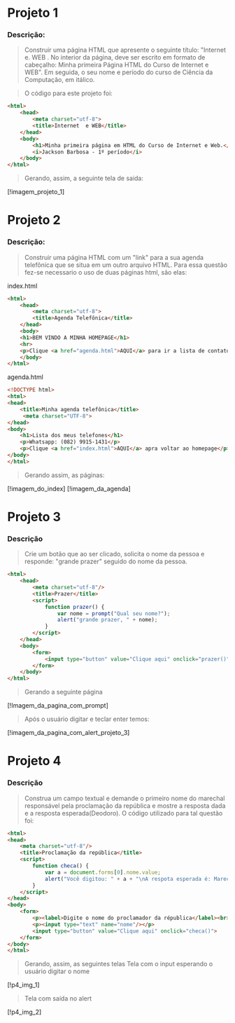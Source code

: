 # Projeto 1

### Descrição: 

> Construir uma página HTML que apresente o seguinte título: "Internet  e. WEB . No interior da página, deve ser escrito em formato de cabeçalho: Minha primeira Página HTML do Curso de Internet e  WEB". Em seguida, o seu nome e período do curso de Ciência da Computação, em itálico.

> O código para este projeto foi: 

```html
<html>
	<head>
		<meta charset="utf-8">
		<title>Internet  e WEB</title>
	</head>
	<body>
		<h1>Minha primeira página em HTML do Curso de Internet e Web.</h1>
		<i>Jackson Barbosa - 1º período</i>
	</body>
</html>
```

> Gerando, assim, a seguinte tela de saida: 

[!imagem_projeto_1]

# Projeto 2

### Descrição:

> Construir uma página HTML com um "link" para a sua agenda telefônica que se situa em um outro arquivo HTML.
> Para essa questão fez-se necessario o uso de duas páginas html, são elas:

index.html
```html
<html>
	<head>
		<meta charset="utf-8">
		<title>Agenda Telefônica</title>
	</head>
	<body>
	<h1>BEM VINDO A MINHA HOMEPAGE</h1>
	<hr>
	<p>Clique <a href="agenda.html">AQUI</a> para ir a lista de contatos</p>
	</body>
</html>
```
agenda.html
```html
<!DOCTYPE html>
<html>
<head>
	<title>Minha agenda telefônica</title>
	 <meta charset="UTF-8"> 
</head>
<body>
	<h1>Lista dos meus telefones</h1>
	<p>Whatsapp: (082) 9915-1431</p>
	<p>Clique <a href="index.html">AQUI</a> apra voltar ao homepage</p>
</body>
</html>
```

> Gerando assim, as páginas:

[!imagem_do_index]
[!imagem_da_agenda]

# Projeto 3

### Descrição

> Crie um botão que ao ser clicado, solicita o nome da pessoa e responde: "grande prazer" seguido do nome da pessoa.

```html
<html>
	<head>
		<meta charset="utf-8"/>
		<title>Prazer</title>
		<script>
			function prazer() {
				var nome = prompt("Qual seu nome?");
				alert("grande prazer, " + nome);
			}
		</script>
	</head>
	<body>
		<form>
			<input type="button" value="Clique aqui" onclick="prazer()" />
		</form>
	</body>
</html>
```

> Gerando a seguinte página

[!Imagem_da_pagina_com_prompt]

> Após o usuário digitar e teclar enter temos: 

[!imagem_da_pagina_com_alert_projeto_3]

# Projeto 4

### Descrição

> Construa um campo textual e demande o primeiro nome do marechal responsável pela proclamação da república e mostre a resposta dada e a resposta esperada(Deodoro).
> O código utilizado para tal questão foi:

```html
<html>
<head>
	<meta charset="utf-8"/>
	<title>Proclamação da república</title>
	<script>
		function checa() {
			var a = document.forms[0].nome.value;
			alert("Você digitou: " + a + "\nA respota esperada é: Marechal Deodoro")
		}
	</script>
</head>
<body>
	<form>
		<p><label>Digite o nome do proclamador da républica</label><br></p>
		<p><input type="text" name="nome"/></p>
		<input type="button" value="Clique aqui" onclick="checa()">
	</form>
</body>
</html>
```

> Gerando, assim, as seguintes telas
> Tela com o input esperando o usuário digitar o nome

[!p4_img_1]

> Tela com saída no alert

[!p4_img_2]
